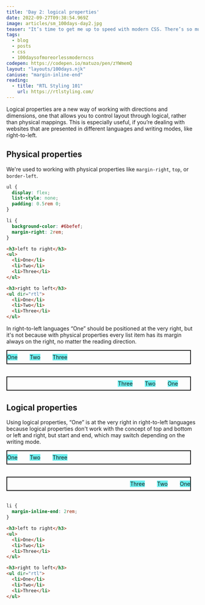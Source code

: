 ```yaml
---
title: 'Day 2: logical properties'
date: 2022-09-27T09:38:54.969Z
image: articles/sm_100days-day2.jpg
teaser: "It’s time to get me up to speed with modern CSS. There’s so much new in CSS that I know too little about. To change that I’ve started [#100DaysOfMoreOrLessModernCSS](/blog/2022/100-days-of-more-or-less-modern-css/). Why more or less modern CSS? Because some topics will be about cutting-edge features, while other stuff has been around for quite a while already, but I just have little to no experience with it."
tags:
  - blog
  - posts
  - css
  - 100daysofmoreorlessmoderncss
codepen: https://codepen.io/matuzo/pen/zYWmemQ
layout: "layouts/100days.njk"
caniuse: "margin-inline-end"
reading:
  - title: "RTL Styling 101"
    url: https://rtlstyling.com/
---
```

Logical properties are a new way of working with directions and dimensions, one that allows you to control layout through logical, rather than physical mappings. This is especially useful, if you’re dealing with websites that are presented in different languages and writing modes, like right-to-left.

## **Physical properties**

We're used to working with physical properties like `margin-right`, `top`, or `border-left`.

```css
ul {
  display: flex;
  list-style: none;
  padding: 0.5rem 0;
}

li {
  background-color: #6befef;
  margin-right: 2rem;
}
```

```html
<h3>left to right</h3>
<ul>
  <li>One</li>
  <li>Two</li>
  <li>Three</li>
</ul>

<h3>right to left</h3>
<ul dir="rtl">
  <li>One</li>
  <li>Two</li>
  <li>Three</li>
</ul>
```

In right-to-left languages “One” should be positioned at the very right, but it's not because with physical properties every list item has its margin always on the right, no matter the reading direction.


<style>
  .physical,
  .logical {
    display: flex;
    list-style: none;
    padding: 0.5rem 0;
    margin: 0 0 2rem 0;
    max-width: 30rem;
    border: 2px solid;
  }

  .physical li {
    margin: 0 2rem 0 0;
    background-color: #6befef;
  }
</style>

<ul class="physical">
  <li>One</li>
  <li>Two</li>
  <li>Three</li>
</ul>

<ul class="physical" dir="rtl">
  <li>One</li>
  <li>Two</li>
  <li>Three</li>
</ul>


## **Logical properties**

Using logical properties, “One” is at the very right in right-to-left languages because logical properties don't work with the concept of top and bottom or left and right, but start and end, which may switch depending on the writing mode.

<style>
.logical li {
  margin: 0;
  background-color: #6befef;
  margin-inline-end: 2rem;
}
</style>

<ul class="logical">
  <li>One</li>
  <li>Two</li>
  <li>Three</li>
</ul>

<ul class="logical" dir="rtl">
  <li>One</li>
  <li>Two</li>
  <li>Three</li>
</ul>

```css
li {
  margin-inline-end: 2rem;
}
```

```html
<h3>left to right</h3>
<ul>
  <li>One</li>
  <li>Two</li>
  <li>Three</li>
</ul>

<h3>right to left</h3>
<ul dir="rtl">
  <li>One</li>
  <li>Two</li>
  <li>Three</li>
</ul>
```